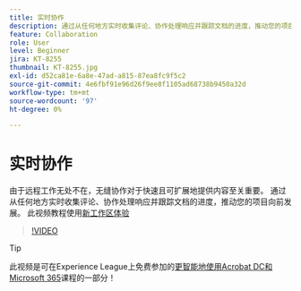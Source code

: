 ```yaml
---
title: 实时协作
description: 通过从任何地方实时收集评论、协作处理响应并跟踪文档的进度，推动您的项目向前发展
feature: Collaboration
role: User
level: Beginner
jira: KT-8255
thumbnail: KT-8255.jpg
exl-id: d52ca81e-6a8e-47ad-a815-87ea8fc9f5c2
source-git-commit: 4e6fbf91e96d26f9ee8f1105ad68738b9450a32d
workflow-type: tm+mt
source-wordcount: '97'
ht-degree: 0%

---
```


# 实时协作

由于远程工作无处不在，无缝协作对于快速且可扩展地提供内容至关重要。 通过从任何地方实时收集评论、协作处理响应并跟踪文档的进度，推动您的项目向前发展。 此视频教程使用[新工作区体验](new-workspace.md)

>[!VIDEO](https://video.tv.adobe.com/v/337500?quality=12&learn=on&hidetitle=true)

>[!TIP]
>
>此视频是可在Experience League上免费参加的[更智能地使用Acrobat DC和Microsoft 365](https://experienceleague.adobe.com/?recommended=Acrobat-U-1-2021.microsoft365)课程的一部分！
